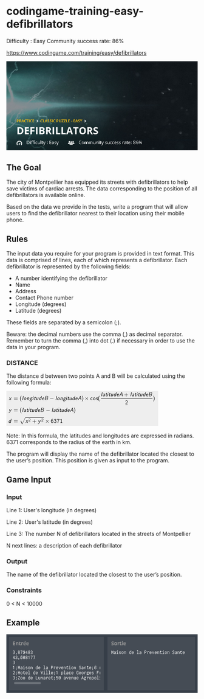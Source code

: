 # codingame-training-easy-defibrillators
Difficulty : Easy Community success rate: 86%

https://www.codingame.com/training/easy/defibrillators

![alt text](screenshots/ScreenShot001.png)


## The Goal

The city of Montpellier has equipped its streets with defibrillators to help save victims of cardiac arrests. The data corresponding to the position of all defibrillators is available online.

Based on the data we provide in the tests, write a program that will allow users to find the defibrillator nearest to their location using their mobile phone.

## Rules

The input data you require for your program is provided in text format.
This data is comprised of lines, each of which represents a defibrillator. Each defibrillator is represented by the following fields:
- A number identifying the defibrillator
- Name
- Address
- Contact Phone number
- Longitude (degrees)
- Latitude (degrees)

These fields are separated by a semicolon (;).

Beware: the decimal numbers use the comma (,) as decimal separator. Remember to turn the comma (,) into dot (.) if necessary in order to use the data in your program.
 
### DISTANCE
The distance d between two points A and B will be calculated using the following formula:

![alt text](screenshots/ScreenShot002.png)

Note: In this formula, the latitudes and longitudes are expressed in radians. 6371 corresponds to the radius of the earth in km.

The program will display the name of the defibrillator located the closest to the user’s position. This position is given as input to the program.

## Game Input

### Input
Line 1: User's longitude (in degrees)

Line 2: User's latitude (in degrees)

Line 3: The number N of defibrillators located in the streets of Montpellier

N next lines: a description of each defibrillator

### Output
The name of the defibrillator located the closest to the user’s position.

### Constraints
0 < N < 10000

## Example

![alt text](screenshots/ScreenShot003.png)
